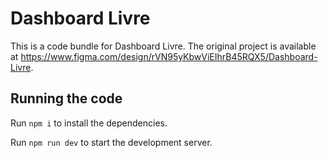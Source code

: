 
  # Dashboard Livre

  This is a code bundle for Dashboard Livre. The original project is available at https://www.figma.com/design/rVN95yKbwViEIhrB45RQX5/Dashboard-Livre.

  ## Running the code

  Run `npm i` to install the dependencies.

  Run `npm run dev` to start the development server.
  
